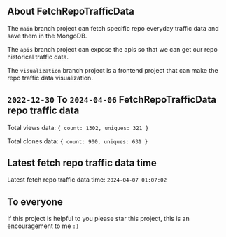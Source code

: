 ## About FetchRepoTrafficData

The `main` branch project can fetch specific repo everyday traffic data and save them in the MongoDB.

The `apis` branch project can expose the apis so that we can get our repo historical traffic data.

The `visualization` branch project is a frontend project that can make the repo traffic data visualization.

## `2022-12-30` To `2024-04-06` FetchRepoTrafficData repo traffic data

Total views data: `{ count: 1302, uniques: 321 }`

Total clones data: `{ count: 900, uniques: 631 }`

## Latest fetch repo traffic data time

Latest fetch repo traffic data time: `2024-04-07 01:07:02`

## To everyone

If this project is helpful to you please star this project, this is an encouragement to me `:)`



